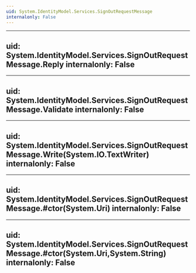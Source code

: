 ```yaml
---
uid: System.IdentityModel.Services.SignOutRequestMessage
internalonly: False
---
```


---
uid: System.IdentityModel.Services.SignOutRequestMessage.Reply
internalonly: False
---

---
uid: System.IdentityModel.Services.SignOutRequestMessage.Validate
internalonly: False
---

---
uid: System.IdentityModel.Services.SignOutRequestMessage.Write(System.IO.TextWriter)
internalonly: False
---

---
uid: System.IdentityModel.Services.SignOutRequestMessage.#ctor(System.Uri)
internalonly: False
---

---
uid: System.IdentityModel.Services.SignOutRequestMessage.#ctor(System.Uri,System.String)
internalonly: False
---
